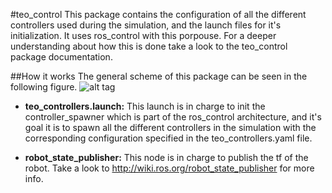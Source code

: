 #teo_control
This package contains the configuration of all the different controllers used during the simulation, and the launch files for it's initialization. It uses ros_control with this porpouse. For a deeper understanding about how this is done take a look to the teo_control package documentation.

##How it works
The general scheme of this package can be seen in the following figure.
![alt tag](http://i.imgur.com/9gqOS70.jpg?1)

- **teo_controllers.launch:** This launch is in charge to init the controller_spawner which is part of the ros_control architecture, and it's goal it is to spawn all the different controllers in the simulation with the corresponding configuration specified in the teo_controllers.yaml file.

- **robot_state_publisher:** This node is in charge to publish the tf of the robot. Take a look to <http://wiki.ros.org/robot_state_publisher> for more info.